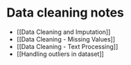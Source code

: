 # Data cleaning notes
- [[Data Cleaning and Imputation]]
- [[Data Cleaning - Missing Values]]
- [[Data Cleaning - Text Processing]]
- [[Handling outliers in dataset]]
